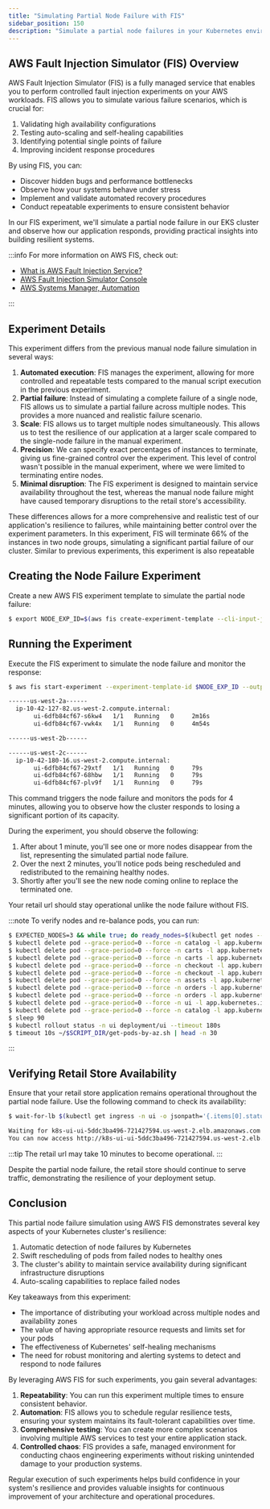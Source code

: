 ```yaml
---
title: "Simulating Partial Node Failure with FIS"
sidebar_position: 150
description: "Simulate a partial node failures in your Kubernetes environment using AWS Fault Injection Simulator to test application resiliency."
---
```


## AWS Fault Injection Simulator (FIS) Overview

AWS Fault Injection Simulator (FIS) is a fully managed service that enables you to perform controlled fault injection experiments on your AWS workloads. FIS allows you to simulate various failure scenarios, which is crucial for:

1. Validating high availability configurations
2. Testing auto-scaling and self-healing capabilities
3. Identifying potential single points of failure
4. Improving incident response procedures

By using FIS, you can:

- Discover hidden bugs and performance bottlenecks
- Observe how your systems behave under stress
- Implement and validate automated recovery procedures
- Conduct repeatable experiments to ensure consistent behavior

In our FIS experiment, we'll simulate a partial node failure in our EKS cluster and observe how our application responds, providing practical insights into building resilient systems.

:::info
For more information on AWS FIS, check out:

- [What is AWS Fault Injection Service?](https://docs.aws.amazon.com/fis/latest/userguide/what-is.html)
- [AWS Fault Injection Simulator Console](https://console.aws.amazon.com/fis/home)
- [AWS Systems Manager, Automation](https://console.aws.amazon.com/systems-manager/automation/executions)

:::

## Experiment Details

This experiment differs from the previous manual node failure simulation in several ways:

1. **Automated execution**: FIS manages the experiment, allowing for more controlled and repeatable tests compared to the manual script execution in the previous experiment.
2. **Partial failure**: Instead of simulating a complete failure of a single node, FIS allows us to simulate a partial failure across multiple nodes. This provides a more nuanced and realistic failure scenario.
3. **Scale**: FIS allows us to target multiple nodes simultaneously. This allows us to test the resilience of our application at a larger scale compared to the single-node failure in the manual experiment.
4. **Precision**: We can specify exact percentages of instances to terminate, giving us fine-grained control over the experiment. This level of control wasn't possible in the manual experiment, where we were limited to terminating entire nodes.
5. **Minimal disruption**: The FIS experiment is designed to maintain service availability throughout the test, whereas the manual node failure might have caused temporary disruptions to the retail store's accessibility.

These differences allows for a more comprehensive and realistic test of our application's resilience to failures, while maintaining better control over the experiment parameters. In this experiment, FIS will terminate 66% of the instances in two node groups, simulating a significant partial failure of our cluster. Similar to previous experiments, this experiment is also repeatable

## Creating the Node Failure Experiment

Create a new AWS FIS experiment template to simulate the partial node failure:

```bash wait=30
$ export NODE_EXP_ID=$(aws fis create-experiment-template --cli-input-json '{"description":"NodeDeletion","targets":{"Nodegroups-Target-1":{"resourceType":"aws:eks:nodegroup","resourceTags":{"eksctl.cluster.k8s.io/v1alpha1/cluster-name":"eks-workshop"},"selectionMode":"COUNT(2)"}},"actions":{"nodedeletion":{"actionId":"aws:eks:terminate-nodegroup-instances","parameters":{"instanceTerminationPercentage":"66"},"targets":{"Nodegroups":"Nodegroups-Target-1"}}},"stopConditions":[{"source":"none"}],"roleArn":"'$FIS_ROLE_ARN'","tags":{"ExperimentSuffix": "'$RANDOM_SUFFIX'"}}' --output json | jq -r '.experimentTemplate.id')
```

## Running the Experiment

Execute the FIS experiment to simulate the node failure and monitor the response:

```bash timeout=300
$ aws fis start-experiment --experiment-template-id $NODE_EXP_ID --output json && timeout --preserve-status 240s ~/$SCRIPT_DIR/get-pods-by-az.sh

------us-west-2a------
  ip-10-42-127-82.us-west-2.compute.internal:
       ui-6dfb84cf67-s6kw4   1/1   Running   0     2m16s
       ui-6dfb84cf67-vwk4x   1/1   Running   0     4m54s

------us-west-2b------

------us-west-2c------
  ip-10-42-180-16.us-west-2.compute.internal:
       ui-6dfb84cf67-29xtf   1/1   Running   0     79s
       ui-6dfb84cf67-68hbw   1/1   Running   0     79s
       ui-6dfb84cf67-plv9f   1/1   Running   0     79s

```

This command triggers the node failure and monitors the pods for 4 minutes, allowing you to observe how the cluster responds to losing a significant portion of its capacity.

During the experiment, you should observe the following:

1. After about 1 minute, you'll see one or more nodes disappear from the list, representing the simulated partial node failure.
2. Over the next 2 minutes, you'll notice pods being rescheduled and redistributed to the remaining healthy nodes.
3. Shortly after you'll see the new node coming online to replace the terminated one.

Your retail url should stay operational unlike the node failure without FIS.

:::note
To verify nodes and re-balance pods, you can run:

```bash timeout=900 wait=30
$ EXPECTED_NODES=3 && while true; do ready_nodes=$(kubectl get nodes --no-headers | grep " Ready" | wc -l); if [ "$ready_nodes" -eq "$EXPECTED_NODES" ]; then echo "All $EXPECTED_NODES expected nodes are ready."; echo "Listing the ready nodes:"; kubectl get nodes | grep " Ready"; break; else echo "Waiting for all $EXPECTED_NODES nodes to be ready... (Currently $ready_nodes are ready)"; sleep 10; fi; done
$ kubectl delete pod --grace-period=0 --force -n catalog -l app.kubernetes.io/component=mysql
$ kubectl delete pod --grace-period=0 --force -n carts -l app.kubernetes.io/component=service
$ kubectl delete pod --grace-period=0 --force -n carts -l app.kubernetes.io/component=dynamodb
$ kubectl delete pod --grace-period=0 --force -n checkout -l app.kubernetes.io/component=service
$ kubectl delete pod --grace-period=0 --force -n checkout -l app.kubernetes.io/component=redis
$ kubectl delete pod --grace-period=0 --force -n assets -l app.kubernetes.io/component=service
$ kubectl delete pod --grace-period=0 --force -n orders -l app.kubernetes.io/component=service
$ kubectl delete pod --grace-period=0 --force -n orders -l app.kubernetes.io/component=mysql
$ kubectl delete pod --grace-period=0 --force -n ui -l app.kubernetes.io/component=service
$ kubectl delete pod --grace-period=0 --force -n catalog -l app.kubernetes.io/component=service
$ sleep 90
$ kubectl rollout status -n ui deployment/ui --timeout 180s
$ timeout 10s ~/$SCRIPT_DIR/get-pods-by-az.sh | head -n 30
```

:::

## Verifying Retail Store Availability

Ensure that your retail store application remains operational throughout the partial node failure. Use the following command to check its availability:

```bash timeout=900
$ wait-for-lb $(kubectl get ingress -n ui -o jsonpath='{.items[0].status.loadBalancer.ingress[0].hostname}')

Waiting for k8s-ui-ui-5ddc3ba496-721427594.us-west-2.elb.amazonaws.com...
You can now access http://k8s-ui-ui-5ddc3ba496-721427594.us-west-2.elb.amazonaws.com
```

:::tip
The retail url may take 10 minutes to become operational.
:::

Despite the partial node failure, the retail store should continue to serve traffic, demonstrating the resilience of your deployment setup.

## Conclusion

This partial node failure simulation using AWS FIS demonstrates several key aspects of your Kubernetes cluster's resilience:

1. Automatic detection of node failures by Kubernetes
2. Swift rescheduling of pods from failed nodes to healthy ones
3. The cluster's ability to maintain service availability during significant infrastructure disruptions
4. Auto-scaling capabilities to replace failed nodes

Key takeaways from this experiment:

- The importance of distributing your workload across multiple nodes and availability zones
- The value of having appropriate resource requests and limits set for your pods
- The effectiveness of Kubernetes' self-healing mechanisms
- The need for robust monitoring and alerting systems to detect and respond to node failures

By leveraging AWS FIS for such experiments, you gain several advantages:

1. **Repeatability**: You can run this experiment multiple times to ensure consistent behavior.
2. **Automation**: FIS allows you to schedule regular resilience tests, ensuring your system maintains its fault-tolerant capabilities over time.
3. **Comprehensive testing**: You can create more complex scenarios involving multiple AWS services to test your entire application stack.
4. **Controlled chaos**: FIS provides a safe, managed environment for conducting chaos engineering experiments without risking unintended damage to your production systems.

Regular execution of such experiments helps build confidence in your system's resilience and provides valuable insights for continuous improvement of your architecture and operational procedures.
